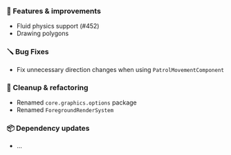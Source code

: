 ### 🚀 Features & improvements

- Fluid physics support (#452)
- Drawing polygons

### 🪛 Bug Fixes

- Fix unnecessary direction changes when using `PatrolMovementComponent`

### 🧽 Cleanup & refactoring

- Renamed `core.graphics.options` package
- Renamed `ForegroundRenderSystem`

### 📦 Dependency updates

- ...